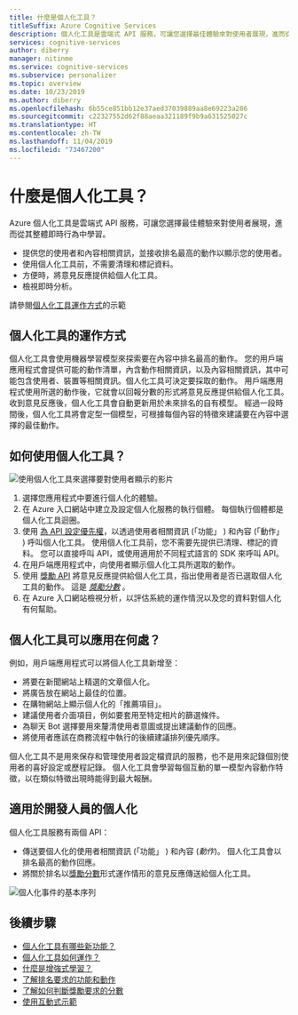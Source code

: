 ```yaml
---
title: 什麼是個人化工具？
titleSuffix: Azure Cognitive Services
description: 個人化工具是雲端式 API 服務，可讓您選擇最佳體驗來對使用者展現，進而從其即時行為中學習。
services: cognitive-services
author: diberry
manager: nitinme
ms.service: cognitive-services
ms.subservice: personalizer
ms.topic: overview
ms.date: 10/23/2019
ms.author: diberry
ms.openlocfilehash: 6b55ce851bb12e37aed37039889aa8e69223a286
ms.sourcegitcommit: c22327552d62f88aeaa321189f9b9a631525027c
ms.translationtype: HT
ms.contentlocale: zh-TW
ms.lasthandoff: 11/04/2019
ms.locfileid: "73467200"
---
```

# <a name="what-is-personalizer"></a>什麼是個人化工具？

Azure 個人化工具是雲端式 API 服務，可讓您選擇最佳體驗來對使用者展現，進而從其整體即時行為中學習。

* 提供您的使用者和內容相關資訊，並接收排名最高的動作以顯示您的使用者。 
* 使用個人化工具前，不需要清理和標記資料。
* 方便時，將意見反應提供給個人化工具。 
* 檢視即時分析。 

請參閱[個人化工具運作方式](https://personalizercontentdemo.azurewebsites.net/)的示範

## <a name="how-does-personalizer-work"></a>個人化工具的運作方式

個人化工具會使用機器學習模型來探索要在內容中排名最高的動作。 您的用戶端應用程式會提供可能的動作清單，內含動作相關資訊，以及內容相關資訊，其中可能包含使用者、裝置等相關資訊。個人化工具可決定要採取的動作。 用戶端應用程式使用所選的動作後，它就會以回報分數的形式將意見反應提供給個人化工具。 收到意見反應後，個人化工具會自動更新用於未來排名的自有模型。 經過一段時間後，個人化工具將會定型一個模型，可根據每個內容的特徵來建議要在內容中選擇的最佳動作。

## <a name="how-do-i-use-the-personalizer"></a>如何使用個人化工具？

![使用個人化工具來選擇要對使用者顯示的影片](media/what-is-personalizer/personalizer-example-highlevel.png)

1. 選擇您應用程式中要進行個人化的體驗。
1. 在 Azure 入口網站中建立及設定個人化服務的執行個體。 每個執行個體都是個人化工具迴圈。
1. 使用 [為 API 設定優先權](https://westus2.dev.cognitive.microsoft.com/docs/services/personalizer-api/operations/Rank)，以透過使用者相關資訊 (「功能」  ) 和內容 (「動作」  ) 呼叫個人化工具。 使用個人化工具前，您不需要先提供已清理、標記的資料。 您可以直接呼叫 API，或使用適用於不同程式語言的 SDK 來呼叫 API。
1. 在用戶端應用程式中，向使用者顯示個人化工具所選取的動作。
1. 使用 [獎勵 API](https://westus2.dev.cognitive.microsoft.com/docs/services/personalizer-api/operations/Reward) 將意見反應提供給個人化工具，指出使用者是否已選取個人化工具的動作。 這是 _[獎勵分數](concept-rewards.md)_ 。
1. 在 Azure 入口網站檢視分析，以評估系統的運作情況以及您的資料對個人化有何幫助。

## <a name="where-can-i-use-personalizer"></a>個人化工具可以應用在何處？

例如，用戶端應用程式可以將個人化工具新增至：

* 將要在新聞網站上精選的文章個人化。    
* 將廣告放在網站上最佳的位置。
* 在購物網站上顯示個人化的「推薦項目」。
* 建議使用者介面項目，例如要套用至特定相片的篩選條件。
* 為聊天 Bot 選擇要用來釐清使用者意圖或提出建議動作的回應。
* 將使用者應該在商務流程中執行的後續建議排列優先順序。

個人化工具不是用來保存和管理使用者設定檔資訊的服務，也不是用來記錄個別使用者的喜好設定或歷程記錄。 個人化工具會學習每個互動的單一模型內容動作特徵，以在類似特徵出現時能得到最大報酬。 

## <a name="personalization-for-developers"></a>適用於開發人員的個人化

個人化工具服務有兩個 API：

* 傳送要個人化的使用者相關資訊 (「功能」  ) 和內容 (_動作_)。 個人化工具會以排名最高的動作回應。
* 將關於排名以[獎勵分數](concept-rewards.md)形式運作情形的意見反應傳送給個人化工具。 

![個人化事件的基本序列](media/what-is-personalizer/personalization-intro.png)

## <a name="next-steps"></a>後續步驟

* [個人化工具有哪些新功能？](whats-new.md)
* [個人化工具如何運作？](how-personalizer-works.md)
* [什麼是增強式學習？](concepts-reinforcement-learning.md)
* [了解排名要求的功能和動作](concepts-features.md)
* [了解如何判斷獎勵要求的分數](concept-rewards.md)
* [使用互動式示範](https://personalizationdemo.azurewebsites.net/)
